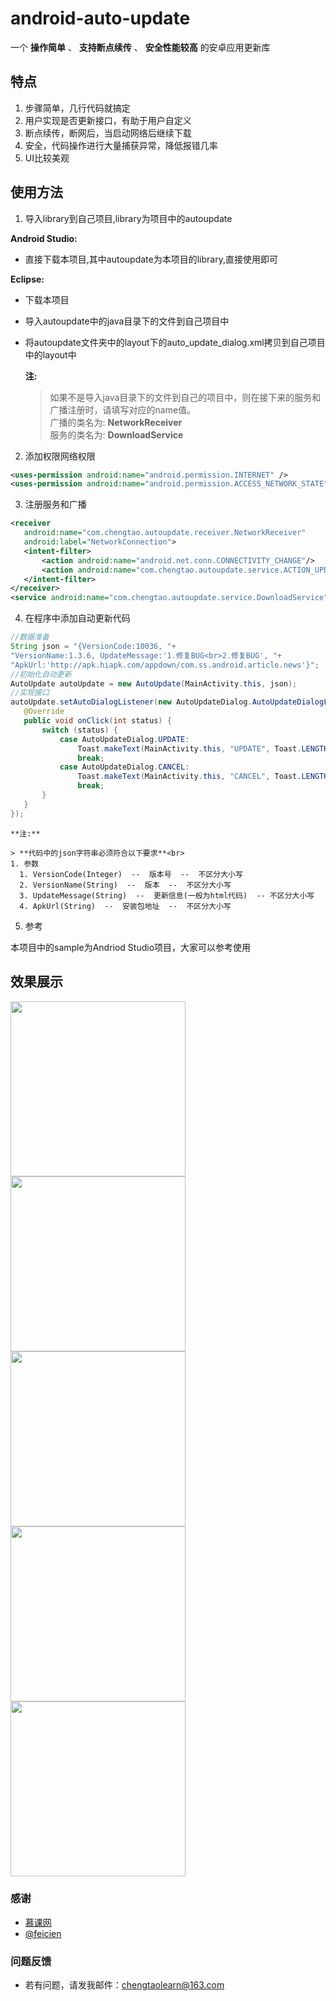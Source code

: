 # android-auto-update

一个  **操作简单**  、  **支持断点续传**  、  **安全性能较高**  的安卓应用更新库

## 特点

1. 步骤简单，几行代码就搞定
2. 用户实现是否更新接口，有助于用户自定义
3. 断点续传，断网后，当启动网络后继续下载
4. 安全，代码操作进行大量捕获异常，降低报错几率
5. UI比较美观

## 使用方法

1. 导入library到自己项目,library为项目中的autoupdate
 
 **Android Studio:**

   * 直接下载本项目,其中autoupdate为本项目的library,直接使用即可
 
 **Eclipse:**

   * 下载本项目

   * 导入autoupdate中的java目录下的文件到自己项目中

   * 将autoupdate文件夹中的layout下的auto_update_dialog.xml拷贝到自己项目中的layout中

     **注:**

     > 如果不是导入java目录下的文件到自己的项目中，则在接下来的服务和广播注册时，请填写对应的name值。<br/>
     > 广播的类名为: **NetworkReceiver**<br/>
     > 服务的类名为: **DownloadService**

2. 添加权限网络权限

 ```xml
 <uses-permission android:name="android.permission.INTERNET" />
 <uses-permission android:name="android.permission.ACCESS_NETWORK_STATE" />
 ```

3. 注册服务和广播

 ```xml
 <receiver   
    android:name="com.chengtao.autoupdate.receiver.NetworkReceiver"
    android:label="NetworkConnection">
    <intent-filter>
        <action android:name="android.net.conn.CONNECTIVITY_CHANGE"/>
        <action android:name="com.chengtao.autoupdate.service.ACTION_UPDATE"/>
    </intent-filter>
 </receiver>
 <service android:name="com.chengtao.autoupdate.service.DownloadService" />
 ```     

4. 在程序中添加自动更新代码
 ```java
 //数据准备
 String json = "{VersionCode:10036, "+
 "VersionName:1.3.6, UpdateMessage:'1.修复BUG<br>2.修复BUG', "+
 "ApkUrl:'http://apk.hiapk.com/appdown/com.ss.android.article.news'}";
 //初始化自动更新
 AutoUpdate autoUpdate = new AutoUpdate(MainActivity.this, json);
 //实现接口
 autoUpdate.setAutoDialogListener(new AutoUpdateDialog.AutoUpdateDialogListener() {
    @Override
    public void onClick(int status) {
        switch (status) {
            case AutoUpdateDialog.UPDATE:
                Toast.makeText(MainActivity.this, "UPDATE", Toast.LENGTH_SHORT).show();
                break;
            case AutoUpdateDialog.CANCEL:
                Toast.makeText(MainActivity.this, "CANCEL", Toast.LENGTH_SHORT).show();
                break;
        }
    }
 });
 ```

    **注:**

    > **代码中的json字符串必须符合以下要求**<br>   
    1. 参数
      1. VersionCode(Integer)  --  版本号  --  不区分大小写
      2. VersionName(String)  --  版本  --  不区分大小写
      3. UpdateMessage(String)  --  更新信息(一般为html代码)  -- 不区分大小写
      4. ApkUrl(String)  --  安装包地址  --  不区分大小写

5. 参考
 
 本项目中的sample为Andriod Studio项目，大家可以参考使用

## 效果展示

<img src="./images/1.jpg" width="280">
<img src="./images/2.jpg" width="280">
<img src="./images/3.jpg" width="280">
<img src="./images/4.jpg" width="280">
<img src="./images/5.jpg" width="280">

### 感谢

- [慕课网](http://www.imooc.com/)
- [@feicien](https://github.com/feicien/android-auto-update)


### 问题反馈

- 若有问题，请发我邮件：chengtaolearn@163.com